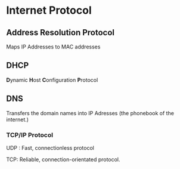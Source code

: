 # Internet Protocol

## Address Resolution Protocol

Maps IP Addresses to MAC addresses

## DHCP

**D**ynamic **H**ost **C**onfiguration **P**rotocol

<!-- Dynamically assigns IP address to a  -->

## DNS

Transfers the domain names into IP Adresses (the phonebook of the internet.)

### TCP/IP Protocol

UDP : Fast, connectionless protocol

TCP: Reliable, connection-orientated protocol.
